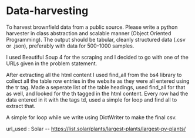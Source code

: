 # Data-harvesting
To harvest brownfield data from a public source. Please write a python harvester in class abstraction and scalable manner (Object Oriented Programming). The output should be tabular, cleanly structured data (.csv or .json), preferably with data for 500-1000 samples. 


I used Beautiful Soup 4 for the scraping and I decided to go with one of the URLs given in the problem statement.

After extracting all the html content I used find_all from the bs4 library to collect all the table row entries in the website as they were all entered using the tr tag.
Made a seperate list of the table headings, used find_all for that as well, and looked for the th tagged in the html content.
Every row had the data entered in it with the tags td, used a simple for loop and find all to extract that.

A simple for loop while we write using DictWriter to make the final csv.


url_used : Solar -- https://list.solar/plants/largest-plants/largest-pv-plants/ 

